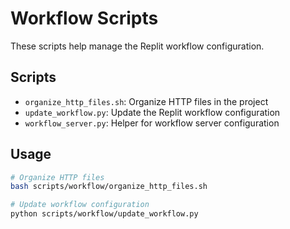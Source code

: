 # Workflow Scripts

These scripts help manage the Replit workflow configuration.

## Scripts

- `organize_http_files.sh`: Organize HTTP files in the project
- `update_workflow.py`: Update the Replit workflow configuration
- `workflow_server.py`: Helper for workflow server configuration

## Usage

```bash
# Organize HTTP files
bash scripts/workflow/organize_http_files.sh

# Update workflow configuration
python scripts/workflow/update_workflow.py
```
